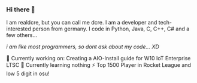 ### Hi there 👋
I am realdcre, but you can call me dcre. I am a developer and tech-interested person from germany.
I code in Python, Java, C, C++, C# and a few others...

*i am like most programmers, so dont ask about my code... XD*


🔭  Currently working on: Creating a AIO-Install guide for W10 IoT Enterprise LTSC
🌱 Currently learning nothing
⚡ Top 1500 Player in Rocket League and low 5 digit in osu!
<!--
**realdcre/realdcre** is a ✨ _special_ ✨ repository because its `README.md` (this file) appears on your GitHub profile.

Here are some ideas to get you started:

- 🔭 I’m currently working on ...
- 🌱 I’m currently learning ...
- 👯 I’m looking to collaborate on ...
- 🤔 I’m looking for help with ...
- 💬 Ask me about ...
- 📫 How to reach me: ...
- 😄 Pronouns: ...
- ⚡ Fun fact: ...
-->
